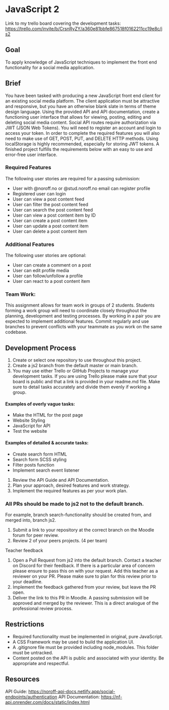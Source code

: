 # JavaScript 2

Link to my trello board covering the development tasks: https://trello.com/invite/b/CrsnRyZY/a360e81bbfe867518f0162211cc19e8c/js2

## Goal

To apply knowledge of JavaScript techniques to implement the front end functionality for a social media application.

## Brief

You have been tasked with producing a new JavaScript front end client for an existing social media platform. The client application must be attractive and responsive, but you have an otherwise blank slate in terms of theme design language.
Using the provided API and API documentation, create a functioning user interface that allows for viewing, posting, editing and deleting social media content.
Social API routes require authorization via JWT (JSON Web Tokens). You will need to register an account and login to access your token.
In order to complete the required features you will also need to make use of GET, POST, PUT, and DELETE HTTP methods.
Using localStorage is highly recommended, especially for storing JWT tokens.
A finished project fulfills the requirements below with an easy to use and error-free user interface.

### Required Features

The following user stories are required for a passing submission:

- User with @noroff.no or @stud.noroff.no email can register profile
- Registered user can login
- User can view a post content feed
- User can filter the post content feed
- User can search the post content feed
- User can view a post content item by ID
- User can create a post content item
- User can update a post content item
- User can delete a post content item

### Additional Features

The following user stories are optional:

- User can create a comment on a post
- User can edit profile media
- User can follow/unfollow a profile
- User can react to a post content item

### Team Work:

This assignment allows for team work in groups of 2 students. Students forming a work group will need to coordinate closely throughout the planning, development and testing processes. By working in a pair you are expected to implement additional features.
Commit regularly and use branches to prevent conflicts with your teammate as you work on the same codebase.

## Development Process

1. Create or select one repository to use throughout this project.
2. Create a js2 branch from the default master or main branch.
3. You may use either Trello or GitHub Projects to manage your development tasks. If you are using Trello please make sure that your board is public and that a link is provided in your readme.md file. Make sure to detail tasks accurately and divide them evenly if working a group.

#### Examples of overly vague tasks:

- Make the HTML for the post page
- Website Styling
- JavaScript for API
- Test the website

#### Examples of detailed & accurate tasks:

- Create search form HTML
- Search form SCSS styling
- Filter posts function
- Implement search event listener

1. Review the API Guide and API Documentation.
2. Plan your approach, desired features and work strategy.
3. Implement the required features as per your work plan.

### All PRs should be made to js2 not to the default branch.

For example, branch search-functionality should be created from, and merged into, branch js2.

1. Submit a link to your repository at the correct branch on the Moodle forum for peer review.
2. Review 2 of your peers projects. (4 per team)

Teacher feedback

1. Open a Pull Request from js2 into the default branch. Contact a teacher on Discord for their feedback. If there is a particular area of concern please ensure to pass this on with your request. Add this teacher as a reviewer on your PR. Please make sure to plan for this review prior to your deadline.
2. Implement the feedback gathered from your review, but leave the PR open.
3. Deliver the link to this PR in Moodle. A passing submission will be approved and merged by the reviewer. This is a direct analogue of the professional review process.

## Restrictions

- Required functionality must be implemented in original, pure JavaScript.
- A CSS Framework may be used to build the application UI.
- A .gitignore file must be provided including node_modules. This folder must be untracked.
- Content posted on the API is public and associated with your identity. Be appropriate and respectful.

## Resources

API Guide: https://noroff-api-docs.netlify.app/social-endpoints/authentication
API Documentation: https://nf-api.onrender.com/docs/static/index.html
